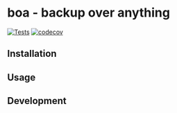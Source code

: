 # boa - backup over anything
[![Tests](https://github.com/Kitesoft-dev/boa/actions/workflows/tests.yml/badge.svg)](https://github.com/Kitesoft-dev/boa/actions/workflows/tests.yml)
[![codecov](https://codecov.io/gh/Kitesoft-dev/boa/branch/main/graph/badge.svg?token=F00J7GP6GQ)](https://codecov.io/gh/Kitesoft-dev/boa)

## Installation

## Usage

## Development
